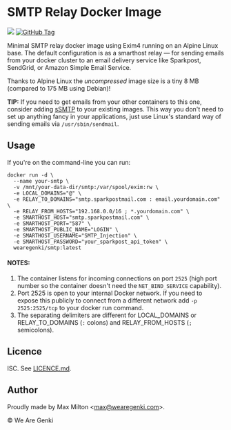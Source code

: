 # SMTP Relay Docker Image

[![](https://images.microbadger.com/badges/image/wearegenki/smtp.svg)](https://microbadger.com/images/wearegenki/smtp "Get your own image badge on microbadger.com") [![GitHub Tag](https://img.shields.io/github/tag/wearegenki/smtp.svg)](https://registry.hub.docker.com/u/wearegenki/smtp/)

Minimal SMTP relay docker image using Exim4 running on an Alpine Linux base. The default configuration is as a smarthost relay — for sending emails from your docker cluster to an email delivery service like Sparkpost, SendGrid, or Amazon Simple Email Service.

Thanks to Alpine Linux the _uncompressed_ image size is a tiny 8 MB (compared to 175 MB using Debian)!

**TIP:** If you need to get emails from your other containers to this one, consider adding [sSMTP](https://wiki.debian.org/sSMTP) to your existing images. This way you don't need to set up anything fancy in your applications, just use Linux's standard way of sending emails via `/usr/sbin/sendmail`.

## Usage

If you're on the command-line you can run:

```
docker run -d \
  --name your-smtp \
  -v /mnt/your-data-dir/smtp:/var/spool/exim:rw \
  -e LOCAL_DOMAINS="@" \
  -e RELAY_TO_DOMAINS="smtp.sparkpostmail.com : email.yourdomain.com" \
  -e RELAY_FROM_HOSTS="192.168.0.0/16 ; *.yourdomain.com" \
  -e SMARTHOST_HOST="smtp.sparkpostmail.com" \
  -e SMARTHOST_PORT="587" \
  -e SMARTHOST_PUBLIC_NAME="LOGIN" \
  -e SMARTHOST_USERNAME="SMTP_Injection" \
  -e SMARTHOST_PASSWORD="your_sparkpost_api_token" \
  wearegenki/smtp:latest
```

#### NOTES:

1. The container listens for incoming connections on port `2525` (high port number so the container doesn't need the `NET_BIND_SERVICE` capability).
2. Port 2525 is open to your internal Docker network. If you need to expose this publicly to connect from a different network add `-p 2525:2525/tcp` to your docker run command.
3. The separating delimiters are different for LOCAL_DOMAINS or RELAY_TO_DOMAINS (`:` colons) and RELAY_FROM_HOSTS (`;` semicolons).

## Licence

ISC. See [LICENCE.md](https://github.com/WeAreGenki/docker-smtp/blob/master/LICENCE.md).

## Author

Proudly made by Max Milton &lt;<max@wearegenki.com>&gt;.

&copy; We Are Genki
